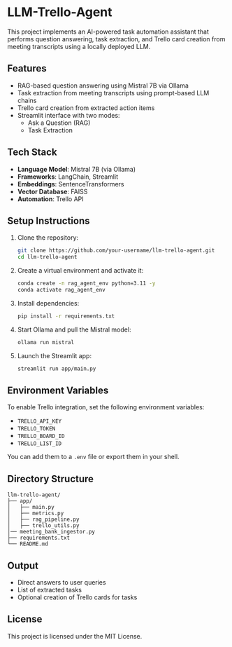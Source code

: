 # LLM-Trello-Agent

This project implements an AI-powered task automation assistant that performs question answering, task extraction, and Trello card creation from meeting transcripts using a locally deployed LLM.

## Features

- RAG-based question answering using Mistral 7B via Ollama
- Task extraction from meeting transcripts using prompt-based LLM chains
- Trello card creation from extracted action items
- Streamlit interface with two modes:
  - Ask a Question (RAG)
  - Task Extraction

## Tech Stack

- **Language Model**: Mistral 7B (via Ollama)
- **Frameworks**: LangChain, Streamlit
- **Embeddings**: SentenceTransformers
- **Vector Database**: FAISS
- **Automation**: Trello API

## Setup Instructions

1. Clone the repository:
    ```bash
    git clone https://github.com/your-username/llm-trello-agent.git
    cd llm-trello-agent
    ```

2. Create a virtual environment and activate it:
    ```bash
    conda create -n rag_agent_env python=3.11 -y
    conda activate rag_agent_env
    ```

3. Install dependencies:
    ```bash
    pip install -r requirements.txt
    ```

4. Start Ollama and pull the Mistral model:
    ```bash
    ollama run mistral
    ```

5. Launch the Streamlit app:
    ```bash
    streamlit run app/main.py
    ```

## Environment Variables

To enable Trello integration, set the following environment variables:

- `TRELLO_API_KEY`
- `TRELLO_TOKEN`
- `TRELLO_BOARD_ID`
- `TRELLO_LIST_ID`

You can add them to a `.env` file or export them in your shell.

## Directory Structure

```
llm-trello-agent/
├── app/
│   ├── main.py
│   ├── metrics.py
│   ├── rag_pipeline.py
│   ├── trello_utils.py
│── meeting_bank_ingestor.py
├── requirements.txt
└── README.md
```

## Output

- Direct answers to user queries
- List of extracted tasks
- Optional creation of Trello cards for tasks

## License

This project is licensed under the MIT License.
